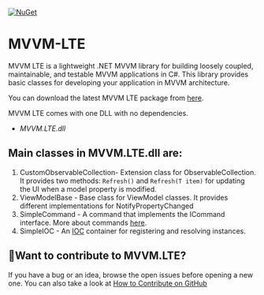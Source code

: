 
[![NuGet](https://img.shields.io/nuget/v/MVVM.LTE)](https://www.nuget.org/packages/MVVM.LTE/)


# MVVM-LTE
MVVM LTE is a lightweight .NET MVVM library for building loosely coupled, maintainable, and testable MVVM applications in C#. This library provides basic classes for developing your application in MVVM architecture.

You can download the latest MVVM LTE package from [here](https://www.nuget.org/packages/MVVM.LTE/ "MVVM LTE download").

MVVM LTE comes with one DLL with no dependencies.

 - *MVVM.LTE.dll*
 
## Main classes in MVVM.LTE.dll are:

1.  CustomObservableCollection- Extension class for ObservableCollection. It provides two methods: `Refresh()`  and `Refresh(T item)` for updating the UI when a model property is modified.
2.  ViewModelBase - Base class for ViewModel classes. It provides different implementations for NotifyPropertyChanged
3.  SimpleCommand - A command that implements the ICommand interface. More about commands  [here](https://docs.microsoft.com/en-us/dotnet/api/system.windows.input.icommand?view=net-5.0 "ICommand Interface").
4.  SimpleIOC - An  [IOC](http://en.wikipedia.org/wiki/Inversion_of_control "Inversion of Control")  container for registering and resolving instances.

## 👋Want to contribute to MVVM.LTE?

If you have a bug or an idea, browse the open issues before opening a new one. You can also take a look at [How to Contribute on GitHub](https://www.dataschool.io/how-to-contribute-on-github/ "How to contribute on GitHub")

